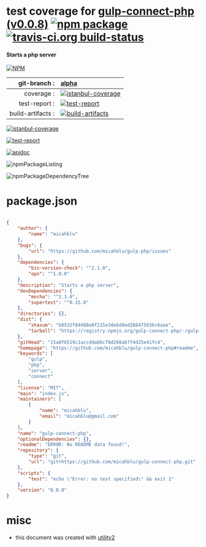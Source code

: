 # test coverage for  [gulp-connect-php (v0.0.8)](https://github.com/micahblu/gulp-connect-php#readme)  [![npm package](https://img.shields.io/npm/v/npmtest-gulp-connect-php.svg?style=flat-square)](https://www.npmjs.org/package/npmtest-gulp-connect-php) [![travis-ci.org build-status](https://api.travis-ci.org/npmtest/node-npmtest-gulp-connect-php.svg)](https://travis-ci.org/npmtest/node-npmtest-gulp-connect-php)
#### Starts a php server

[![NPM](https://nodei.co/npm/gulp-connect-php.png?downloads=true)](https://www.npmjs.com/package/gulp-connect-php)

| git-branch : | [alpha](https://github.com/npmtest/node-npmtest-gulp-connect-php/tree/alpha)|
|--:|:--|
| coverage : | [![istanbul-coverage](https://npmtest.github.io/node-npmtest-gulp-connect-php/build/coverage.badge.svg)](https://npmtest.github.io/node-npmtest-gulp-connect-php/build/coverage.html/index.html)|
| test-report : | [![test-report](https://npmtest.github.io/node-npmtest-gulp-connect-php/build/test-report.badge.svg)](https://npmtest.github.io/node-npmtest-gulp-connect-php/build/test-report.html)|
| build-artifacts : | [![build-artifacts](https://npmtest.github.io/node-npmtest-gulp-connect-php/glyphicons_144_folder_open.png)](https://github.com/npmtest/node-npmtest-gulp-connect-php/tree/gh-pages/build)|

[![istanbul-coverage](https://npmtest.github.io/node-npmtest-gulp-connect-php/build/screenCapture.buildCustomOrg.browser.coverage.html.png)](https://npmtest.github.io/node-npmtest-gulp-connect-php/build/coverage.html/index.html)

[![test-report](https://npmtest.github.io/node-npmtest-gulp-connect-php/build/screenCapture.buildCustomOrg.browser.%252Fhome%252Ftravis%252Fbuild%252Fnpmtest%252Fnode-npmtest-gulp-connect-php%252Ftmp%252Fbuild%252Ftest-report.html.png)](https://npmtest.github.io/node-npmtest-gulp-connect-php/build/test-report.html)

[![apidoc](https://npmdoc.github.io/node-npmdoc-gulp-connect-php/build/screenCapture.buildApidoc.browser.%252Fhome%252Ftravis%252Fbuild%252Fnpmdoc%252Fnode-npmdoc-gulp-connect-php%252Ftmp%252Fbuild%252Fapidoc.html.png)](https://npmdoc.github.io/node-npmdoc-gulp-connect-php/build/apidoc.html)

![npmPackageListing](https://npmtest.github.io/node-npmtest-gulp-connect-php/build/screenCapture.npmPackageListing.svg)

![npmPackageDependencyTree](https://npmtest.github.io/node-npmtest-gulp-connect-php/build/screenCapture.npmPackageDependencyTree.svg)



# package.json

```json

{
    "author": {
        "name": "micahblu"
    },
    "bugs": {
        "url": "https://github.com/micahblu/gulp-php/issues"
    },
    "dependencies": {
        "bin-version-check": "^2.1.0",
        "opn": "^1.0.0"
    },
    "description": "Starts a php server",
    "devDependencies": {
        "mocha": "^2.1.0",
        "supertest": "^0.15.0"
    },
    "directories": {},
    "dist": {
        "shasum": "b8532f84488e0f215e3debd8ed288475636c6aae",
        "tarball": "https://registry.npmjs.org/gulp-connect-php/-/gulp-connect-php-0.0.8.tgz"
    },
    "gitHead": "15a0f6519c1accdda66cf8d268ab7f4d25e41fc4",
    "homepage": "https://github.com/micahblu/gulp-connect-php#readme",
    "keywords": [
        "gulp",
        "php",
        "server",
        "connect"
    ],
    "license": "MIT",
    "main": "index.js",
    "maintainers": [
        {
            "name": "micahblu",
            "email": "micahblu@gmail.com"
        }
    ],
    "name": "gulp-connect-php",
    "optionalDependencies": {},
    "readme": "ERROR: No README data found!",
    "repository": {
        "type": "git",
        "url": "git+https://github.com/micahblu/gulp-connect-php.git"
    },
    "scripts": {
        "test": "echo \"Error: no test specified\" && exit 1"
    },
    "version": "0.0.8"
}
```



# misc
- this document was created with [utility2](https://github.com/kaizhu256/node-utility2)
